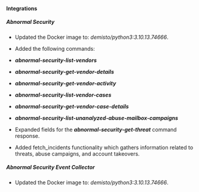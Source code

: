 #### Integrations
##### Abnormal Security


-   Updated the Docker image to: _demisto/python3:3.10.13.74666_.


-   Added the following commands:


   -   **_abnormal-security-list-vendors_**
   -   **_abnormal-security-get-vendor-details_**
   -   **_abnormal-security-get-vendor-activity_**
   -   **_abnormal-security-list-vendor-cases_**
   -   **_abnormal-security-get-vendor-case-details_**
   -   **_abnormal-security-list-unanalyzed-abuse-mailbox-campaigns_**


-   Expanded fields for the **_abnormal-security-get-threat_** command response.


-   Added fetch_incidents functionality which gathers information related to threats, abuse campaigns, and account takeovers.


##### Abnormal Security Event Collector


-   Updated the Docker image to: _demisto/python3:3.10.13.74666_.